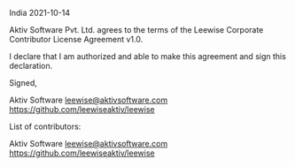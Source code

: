 India 2021-10-14

Aktiv Software Pvt. Ltd. agrees to the terms of the Leewise Corporate Contributor License Agreement v1.0.

I declare that I am authorized and able to make this agreement and sign this declaration.

Signed,

Aktiv Software leewise@aktivsoftware.com https://github.com/leewiseaktiv/leewise

List of contributors:

Aktiv Software leewise@aktivsoftware.com https://github.com/leewiseaktiv/leewise
